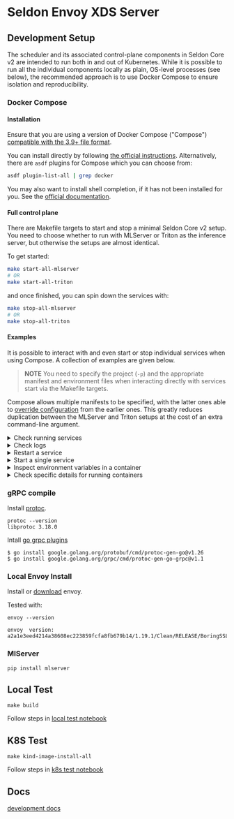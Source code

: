 # Seldon Envoy XDS Server


## Development Setup

The scheduler and its associated control-plane components in Seldon Core v2 are intended to run both in and out of Kubernetes.
While it is possible to run all the individual components locally as plain, OS-level processes (see below), the recommended approach is to use Docker Compose to ensure isolation and reproducibility.

### Docker Compose

#### Installation

Ensure that you are using a version of Docker Compose ("Compose") [compatible with the 3.9+ file format](https://docs.docker.com/compose/compose-file/compose-file-v3/#compose-and-docker-compatibility-matrix).

You can install directly by following [the official instructions](https://docs.docker.com/compose/install/).
Alternatively, there are `asdf` plugins for Compose which you can choose from:

```bash
asdf plugin-list-all | grep docker
```

You may also want to install shell completion, if it has not been installed for you.
See the [official documentation](https://docs.docker.com/compose/completion/).

#### Full control plane

There are Makefile targets to start and stop a minimal Seldon Core v2 setup.
You need to choose whether to run with MLServer or Triton as the inference server, but otherwise the setups are almost identical.

To get started:

```bash
make start-all-mlserver
# OR
make start-all-triton
```

and once finished, you can spin down the services with:

```bash
make stop-all-mlserver
# OR
make stop-all-triton
```

#### Examples

It is possible to interact with and even start or stop individual services when using Compose.
A collection of examples are given below.

> **NOTE** You need to specify the project (`-p`) and the appropriate manifest and environment files when interacting directly with services start via the Makefile targets.

Compose allows multiple manifests to be specified, with the latter ones able to [override configuration](https://docs.docker.com/compose/extends/#multiple-compose-files) from the earlier ones.
This greatly reduces duplication between the MLServer and Triton setups at the cost of an extra command-line argument.

<details>
  <summary>Check running services</summary>

  ```bash
  $ docker-compose -f all-base.yaml -f all-mlserver.yaml --env-file env.all -p scv2_mlserver ps
            Name                         Command               State                                            Ports
  -------------------------------------------------------------------------------------------------------------------------------------------------------------
  scv2_mlserver_agent_1       /bin/agent --log-level deb ...   Up      0.0.0.0:8090->8090/tcp,:::8090->8090/tcp, 0.0.0.0:8091->8091/tcp,:::8091->8091/tcp
  scv2_mlserver_envoy_1       /docker-entrypoint.sh /bin ...   Up      10000/tcp, 0.0.0.0:9000->9000/tcp,:::9000->9000/tcp,
                                                                       0.0.0.0:9003->9003/tcp,:::9003->9003/tcp
  scv2_mlserver_rclone_1      rclone rcd --rc-no-auth -- ...   Up      0.0.0.0:5572->5572/tcp,:::5572->5572/tcp
  scv2_mlserver_scheduler_1   /bin/scheduler                   Up      0.0.0.0:9002->9002/tcp,:::9002->9002/tcp, 0.0.0.0:9004->9004/tcp,:::9004->9004/tcp,
                                                                       0.0.0.0:9005->9005/tcp,:::9005->9005/tcp
  scv2_mlserver_server_1      mlserver start /mnt/models       Up      0.0.0.0:8080->8080/tcp,:::8080->8080/tcp, 0.0.0.0:8081->8081/tcp,:::8081->8081/tcp
  ```
</details>

<details>
  <summary>Check logs</summary>

  ```bash
  $ docker-compose -f all-base.yaml -f all-mlserver.yaml --env-file env.all -p scv2_mlserver logs agent | tail
  agent_1      | time="2022-02-04T12:14:03Z" level=info msg="Calling Rclone server: /rc/noop with {\"foo\":\"bar\"}" Source=RCloneClient
  agent_1      | time="2022-02-04T12:14:03Z" level=error msg="Rclone not ready" Name=Client error="Post \"http://0.0.0.0:5572/rc/noop\": dial tcp 0.0.0.0:5572: connect: connection refused" func=waitReady
  ...
  ```
</details>

<details>
  <summary>Restart a service</summary>

  The argument to the `restart` command is the name of the **service** in the manifest, e.g. `server`.

  ```bash
  $ docker-compose -f all-base.yaml -f all-mlserver.yaml --env-file env.all -p scv2_mlserver restart server
  Restarting scv2_mlserver_server_1 ... done
  ```
</details>

<details>
  <summary>Start a single service</summary>

  Note that this example does not specify a `project`, so Compose defaults to the parent directory's name.
  This example also does not specify `-f all-mlserver.yaml` as the Rclone configuration is defined in `all-base.yaml` and is completely independent of the inference server in use.

  We can override values from `env.all` to specify the repository and tag for the Rclone image.

  ```bash
  $ RCLONE_IMAGE_AND_TAG=seldonio/seldon-reclone:latest docker-compose -f all-base.yaml --env-file env.all run -d rclone
  Building rclone
  Step 1/3 : FROM rclone/rclone:1.56.2
  1.56.2: Pulling from rclone/rclone
  a0d0a0d46f8b: Already exists
  ...
  Creating scheduler_rclone_run ... done
  scheduler_rclone_run_4379d7918894
  ```
</details>

<details>
  <summary>Inspect environment variables in a container</summary>

  It can be useful to see what environment variables have been set in a container, as these do not show up in the command column of `ps` commands.
  The below shows a way of inspecting these values for a container called `scv2_mlserver_agent_1`:

  ```bash
  $ docker inspect -f '{{ range $i, $v := .Config.Env }}{{ $v }}{{ println }}{{ end }}' scv2_mlserver_agent_1
  SELDON_OVERCOMMIT=false
  SELDON_SERVER_HTTP_PORT=8090
  SELDON_SERVER_GRPC_PORT=8091
  SELDON_DEBUG_GRPC_PORT=7777
  SELDON_SCHEDULER_HOST=0.0.0.0
  SELDON_SCHEDULER_PORT=9005
  MEMORY_REQUEST=1000000
  SELDON_SERVER_TYPE=mlserver
  SELDON_SERVER_CAPABILITIES=sklearn,xgboost
  PATH=/go/bin:/usr/local/go/bin:/usr/local/sbin:/usr/local/bin:/usr/sbin:/usr/bin:/sbin:/bin
  GOLANG_VERSION=1.17.6
  GOPATH=/go
  ```
</details>

<details>
  <summary>Check specific details for running containers</summary>

  The default view of `docker-compose ps` is limited, in that it does not have all the same configuration values as the equivalent `docker` command.
  It can also be very dense for a split-screen or smaller screen view.
  The below provides an example on customising the display:

  ```bash
  $ docker ps --format 'table {{ .Image }}\t{{ .Names }}\t{{ .Status }}\t{{ .Command }}' --no-trunc
  IMAGE                                NAMES                    STATUS          COMMAND
  seldonio/seldon-envoy-local:latest   scv2_mlserver_envoy_1    Up 2 hours      "/docker-entrypoint.sh /bin/sh -c '/usr/local/bin/envoy -c /etc/envoy.yaml'"
  seldonio/seldon-rclone:latest        scv2_mlserver_rclone_1   Up 2 hours      "rclone rcd --rc-no-auth --config=/rclone/rclone.conf --rc-addr=0.0.0.0:5572 --verbose"
  seldonio/mlserver:1.0.0.rc1          scv2_mlserver_server_1   Up 10 minutes   "mlserver start /mnt/models"
  registry:2                           kind-registry            Up 7 hours      "/entrypoint.sh /etc/docker/registry/config.yml"
  ```
</details>


### gRPC compile

Install [protoc](https://github.com/protocolbuffers/protobuf/releases).

```
protoc --version
libprotoc 3.18.0
```

Intall [go grpc plugins](https://grpc.io/docs/languages/go/quickstart/)

```
$ go install google.golang.org/protobuf/cmd/protoc-gen-go@v1.26
$ go install google.golang.org/grpc/cmd/protoc-gen-go-grpc@v1.1
```

### Local Envoy Install

Install or [download](https://archive.tetratelabs.io/envoy/envoy-versions.json) envoy.

Tested with:

```
envoy --version

envoy  version: a2a1e3eed4214a38608ec223859fcfa8fb679b14/1.19.1/Clean/RELEASE/BoringSSL
```

### MlServer

```
pip install mlserver
```


## Local Test

```
make build
```

Follow steps in [local test notebook](./notebooks/scheduler-local-test.ipynb)


## K8S Test

```
make kind-image-install-all
```

Follow steps in [k8s test notebook](./notebooks/scheduler-k8s-test.ipynb)


## Docs

[development docs](./docs/README.md)

